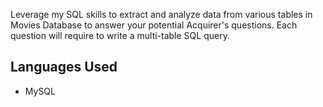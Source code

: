 Leverage my SQL skills to extract and analyze data from various tables in Movies Database to answer your potential Acquirer's questions.
Each question will require to write a multi-table SQL query.
## Languages Used

- MySQL
